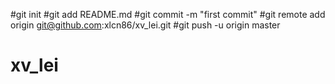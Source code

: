 #git init
#git add README.md
#git commit -m "first commit"
#git remote add origin git@github.com:xlcn86/xv_lei.git
#git push -u origin master
# xv_lei
